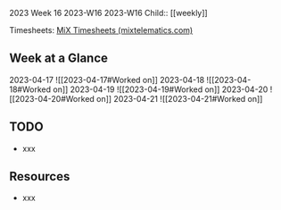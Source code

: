 2023 Week 16
2023-W16 2023-W16
Child:: [[weekly]]

Timesheets: [MiX Timesheets (mixtelematics.com)](http://timesheets.mixtelematics.com/MixTimesheetsUI/app/index.html#/TimeSheet)

## Week at a Glance

2023-04-17
![[2023-04-17#Worked on]]
2023-04-18
![[2023-04-18#Worked on]]
2023-04-19
![[2023-04-19#Worked on]]
2023-04-20
![[2023-04-20#Worked on]]
2023-04-21
![[2023-04-21#Worked on]]

## TODO

- xxx

## Resources

- xxx



